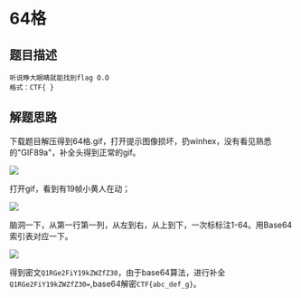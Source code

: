 # 64格

## 题目描述
```
听说睁大眼睛就能找到flag O.O
格式：CTF{ }
```

## 解题思路

下载题目解压得到64格.gif，打开提示图像损坏，扔winhex，没有看见熟悉的"GIF89a"，补全头得到正常的gif。

![](2018-07-11-09-54-46.png)

打开gif，看到有19帧小黄人在动；

![](2018-07-11-09-56-15.png)

脑洞一下，从第一行第一列，从左到右，从上到下，一次标标注1-64。用Base64索引表对应一下。

![](2018-07-11-09-58-12.png)

得到密文`Q1RGe2FiY19kZWZfZ30`，由于base64算法，进行补全`Q1RGe2FiY19kZWZfZ30=`,base64解密`CTF{abc_def_g}`。
